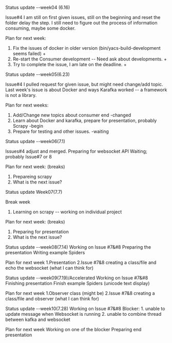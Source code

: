 Status update  --week04 (6.16)

Issue#4
I am still on first given issues, still on the beginning and reset the folder delay the step.
I still need to figure out the process of information consuming, maybe some docker.

Plan for next week:
1. Fix the issues of docker in older version (bin/yacs-build-development seems failed) +
2. Re-start the Consumer development -- Need ask about developments. +
3. Try to complete the issue, I am late on the deadline. +

Status update --week05(6.23)

Issue#4 
I pulled request for given issue, but might need change/add topic.
Last week's issue is about Docker and ways Karafka worked -- a framework is not a library.

Plan for next weeks:
1. Add/Change new topics about consumer end -changed
2. Learn about Docker and karafka, prepare for presentation, probably Scrapy -begin
3. Prepare for testing and other issues. -waiting 

Status update --week06(7.1)

Issues#4 adjust and merged.
Preparing for websocket API
Waiting; probably Issue#7 or 8

Plan for next week: (breaks)
1. Prepareing scrapy 
2. What is the next issue?

Status update Week07(7.7)

Break week 
1. Learning on scrapy -- working on individual project 

Plan for next week: (breaks)
1. Preparing for presentation
2. What is the next issue?

Status update --week08(7.14)
Working on Issue #7&#8
Preparing the presentation 
Writing example Spiders

Plan for next week
1.Presentation
2.Issue #7&8 creating a class/file and echo the websocket (what I can think for) 

Status update --week09(7.19)/Accelerated 
Working on Issue #7&#8
Finishing presentation 
Finish example Spiders (unicode text display)

Plan for next week
1.Observer class (might be)
2.Issue #7&8 creating a class/file and observer (what I can think for) 

Status update --week10(7.28)
Working on Issue #7&#8
Blocker: 1. unable to update message when Websocket is running
2. unable to combine thread between kafka and websocket

Plan for next week
Working on one of the blocker
Preparing end presentation 

